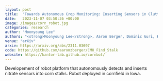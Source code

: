 ```yaml
---
layout: post
title:  "Towards Autonomous Crop Monitoring: Inserting Sensors in Cluttered Environments"
date:   2023-11-07 03:50:36 +00:00
image: /images/corn_robot.jpg
categories: research
author: "Moonyoung Lee"
authors: "<strong>Moonyoung Lee</strong>, Aaron Berger, Dominic Guri, Kevin Zhang, George Kantor, Oliver Kroemer"
venue: "arXiv"
arxiv: https://arxiv.org/abs/2311.03697
code: https://github.com/aaronzberger/CMU_Find_Stalk
website: https://kantor-lab.github.io/cornbot/
---
```

Developement of robot platform that autonomously detects and inserts nitrate sensors into corn stalks. Robot deployed in cornfield in Iowa. 
